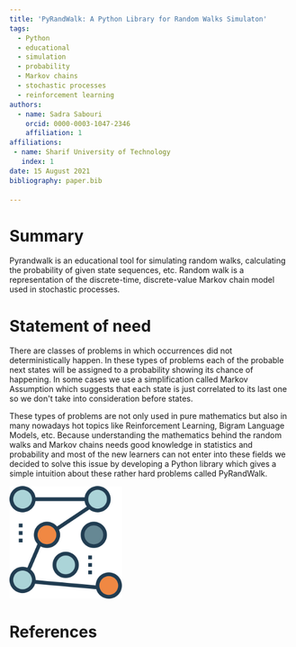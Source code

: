 ```yaml
---
title: 'PyRandWalk: A Python Library for Random Walks Simulaton'
tags:
  - Python
  - educational
  - simulation
  - probability
  - Markov chains
  - stochastic processes
  - reinforcement learning
authors:
  - name: Sadra Sabouri
    orcid: 0000-0003-1047-2346
    affiliation: 1
affiliations:
 - name: Sharif University of Technology
   index: 1
date: 15 August 2021
bibliography: paper.bib

---
```


# Summary

Pyrandwalk is an educational tool for simulating random walks, calculating the probability of given state sequences, etc. Random walk is a representation of the discrete-time, discrete-value Markov chain model used in stochastic processes.

# Statement of need

There are classes of problems in which occurrences did not deterministically happen. In these types of problems each of the probable next states will be assigned to a probability showing its chance of happening. In some cases we use a simplification called Markov Assumption which suggests that each state is just correlated to its last one so we don't take into consideration before states.

These types of problems are not only used in pure mathematics but also in many nowadays hot topics like Reinforcement Learning, Bigram Language Models, etc. Because understanding the mathematics behind the random walks and Markov chains needs good knowledge in statistics and probability and most of the new learners can not enter into these fields we decided to solve this issue by developing a Python library which gives a simple intuition about these rather hard problems called PyRandWalk.

<img src="pyrandwalk-logo.png" alt="PyRandwalk Logo" width="200" height="200"/>

# References
